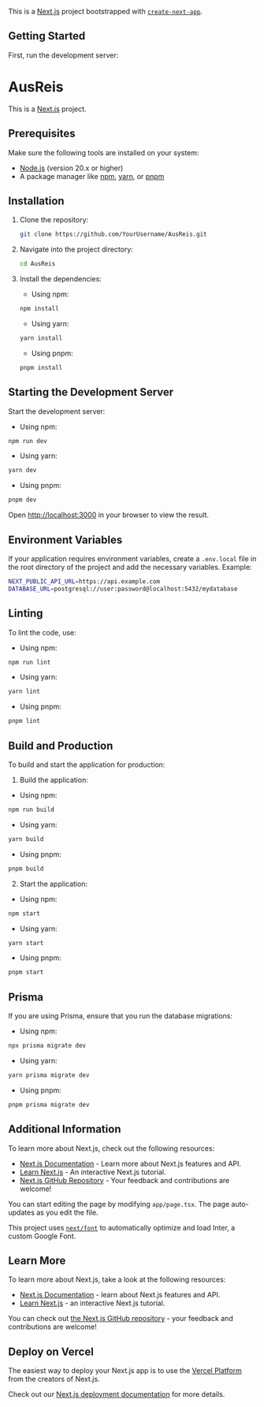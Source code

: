 This is a [Next.js](https://nextjs.org/) project bootstrapped with [`create-next-app`](https://github.com/vercel/next.js/tree/canary/packages/create-next-app).

## Getting Started

First, run the development server:

# AusReis

This is a [Next.js](https://nextjs.org/) project.

## Prerequisites

Make sure the following tools are installed on your system:

- [Node.js](https://nodejs.org/) (version 20.x or higher)
- A package manager like [npm](https://www.npmjs.com/), [yarn](https://yarnpkg.com/), or [pnpm](https://pnpm.io/)

## Installation

1. Clone the repository:

   ```bash
   git clone https://github.com/YourUsername/AusReis.git
   ```

2. Navigate into the project directory:

   ```bash
   cd AusReis
   ```

3. Install the dependencies:

   - Using npm:

   ```bash
   npm install
   ```

   - Using yarn:

   ```bash
   yarn install
   ```

   - Using pnpm:

   ```bash
   pnpm install
   ```

## Starting the Development Server

Start the development server:

- Using npm:

```bash
npm run dev
```

- Using yarn:

```bash
yarn dev
```

- Using pnpm:

```bash
pnpm dev
```

Open [http://localhost:3000](http://localhost:3000) in your browser to view the result.

## Environment Variables

If your application requires environment variables, create a `.env.local` file in the root directory of the project and add the necessary variables. Example:

```bash
NEXT_PUBLIC_API_URL=https://api.example.com
DATABASE_URL=postgresql://user:password@localhost:5432/mydatabase
```

## Linting

To lint the code, use:

- Using npm:

```bash
npm run lint
```

- Using yarn:

```bash
yarn lint
```

- Using pnpm:

```bash
pnpm lint
```

## Build and Production

To build and start the application for production:

1. Build the application:

- Using npm:

```bash
npm run build
```

- Using yarn:

```bash
yarn build
```

- Using pnpm:

```bash
pnpm build
```

2. Start the application:

- Using npm:

```bash
npm start
```

- Using yarn:

```bash
yarn start
```

- Using pnpm:

```bash
pnpm start
```

## Prisma

If you are using Prisma, ensure that you run the database migrations:

- Using npm:

```bash
npx prisma migrate dev
```

- Using yarn:

```bash
yarn prisma migrate dev
```

- Using pnpm:

```bash
pnpm prisma migrate dev
```

## Additional Information

To learn more about Next.js, check out the following resources:

- [Next.js Documentation](https://nextjs.org/docs) - Learn more about Next.js features and API.
- [Learn Next.js](https://nextjs.org/learn) - An interactive Next.js tutorial.
- [Next.js GitHub Repository](https://github.com/vercel/next.js) - Your feedback and contributions are welcome!

You can start editing the page by modifying `app/page.tsx`. The page auto-updates as you edit the file.

This project uses [`next/font`](https://nextjs.org/docs/basic-features/font-optimization) to automatically optimize and load Inter, a custom Google Font.

## Learn More

To learn more about Next.js, take a look at the following resources:

- [Next.js Documentation](https://nextjs.org/docs) - learn about Next.js features and API.
- [Learn Next.js](https://nextjs.org/learn) - an interactive Next.js tutorial.

You can check out [the Next.js GitHub repository](https://github.com/vercel/next.js/) - your feedback and contributions are welcome!

## Deploy on Vercel

The easiest way to deploy your Next.js app is to use the [Vercel Platform](https://vercel.com/new?utm_medium=default-template&filter=next.js&utm_source=create-next-app&utm_campaign=create-next-app-readme) from the creators of Next.js.

Check out our [Next.js deployment documentation](https://nextjs.org/docs/deployment) for more details.
